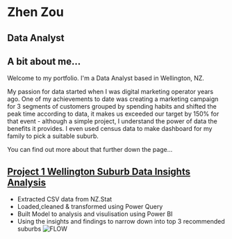 # Zhen Zou
## Data Analyst

## A bit about me...
Welcome to my portfolio. I'm a Data Analyst based in Wellington, NZ. 

My passion for data started when I was digital marketing operator years ago.
One of my achievements to date was creating a marketing campaign for 3 segments of customers grouped by spending habits and shifted the peak time according to data, it makes us exceeded our target by 150% for that event - although a simple project, I understand the power of data the benefits it provides.
I even used census data to make dashboard for my family to pick a suitable suburb.

You can find out more about that further down the page...

[Project 1 Wellington Suburb Data Insights Analysis](https://github.com/Zhenzou28/Wellington-Suburb-Choosing.git)
---
- Extracted CSV data from NZ.Stat
- Loaded,cleaned & transformed using Power Query
- Built Model to analysis and visulisation using Power BI
- Using the insights and findings to narrow down into top 3 recommended suburbs
![FLOW](https://github.com/Zhenzou28/zhen-s-portfolio/assets/141204592/932505f3-6dcc-4d89-9fd4-e50358df17a8)
